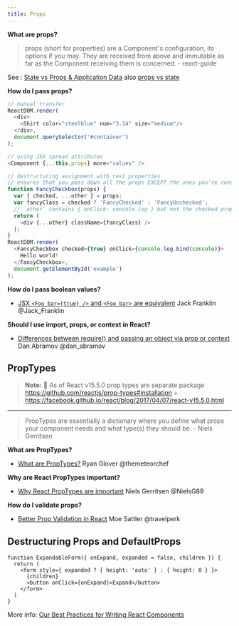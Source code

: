 ```yaml
---
title: Props
---
```


**What are props?**
>props (short for properties) are a Component's configuration, its options if you may. They are received from above and immutable as far as the Component receiving them is concerned. - react-guide

See : [State vs Props & Application Data](https://youtu.be/qh3dYM6Keuw?t=290) also [props vs state](https://github.com/uberVU/react-guide/blob/master/props-vs-state.md) 

**How do I pass props?**

```javascript
// manual transfer
ReactDOM.render(
  <div>
    <Shirt color="steelblue" num="3.14" size="medium"/>
  </div>,
  document.querySelector("#container")
);

```

```javascript
// using JSX spread attributes
<Component {...this.props} more="values" />
```

```javascript
// destructuring assignment with rest properties
// ensures that you pass down all the props EXCEPT the ones you're consuming yourself
function FancyCheckbox(props) {
  var { checked, ...other } = props;
  var fancyClass = checked ? 'FancyChecked' : 'FancyUnchecked';
  // `other` contains { onClick: console.log } but not the checked property
  return (
    <div {...other} className={fancyClass} />
  );
}
ReactDOM.render(
  <FancyCheckbox checked={true} onClick={console.log.bind(console)}>
    Hello world!
  </FancyCheckbox>,
  document.getElementById('example')
);
```

**How do I pass boolean values?**

* [JSX `<Foo bar={true} />` and `<Foo bar>` are equivalent](https://twitter.com/Jack_Franklin/status/768735664485568512) Jack Franklin @Jack_Franklin

**Should I use import, props, or context in React?**

* [Differences between require() and passing an object via prop or context](http://stackoverflow.com/questions/39111775/differences-between-require-and-passing-an-object-via-prop-or-context/39111942) Dan Abramov @dan_abramov

## PropTypes

> **Note:** 📌 As of React v15.5.0 prop types are separate package https://github.com/reactjs/prop-types#installation + https://facebook.github.io/react/blog/2017/04/07/react-v15.5.0.html

<hr>

>PropTypes are essentially a dictionary where you define what props your component needs and what type(s) they should be. -  Niels Gerritsen


**What are PropTypes?**
* [What are PropTypes?](https://themeteorchef.com/snippets/what-are-proptypes) Ryan Glover @themeteorchef

**Why are React PropTypes important?**
* [Why React PropTypes are important](http://wecodetheweb.com/2015/06/02/why-react-proptypes-are-important)  Niels Gerritsen @NielsG89

**How do I validate props?**
* [Better Prop Validation in React](https://medium.com/@MoeSattler/better-prop-validation-in-react-cc83590d311f#.wdhbsrlgj) Moe Sattler @travelperk

## Destructuring Props and DefaultProps
```
function ExpandableForm({ onExpand, expanded = false, children }) {
  return (
    <form style={ expanded ? { height: 'auto' } : { height: 0 } }>
      {children}
      <button onClick={onExpand}>Expand</button>
    </form>
  )
}
```

More info: [Our Best Practices for Writing React Components](https://medium.com/code-life/our-best-practices-for-writing-react-components-dec3eb5c3fc8?imm_mid=0ed2ce&cmp=em-web-na-na-newsltr_20170208#.69iorc683)

